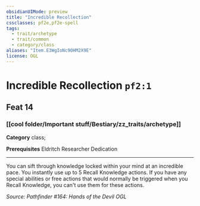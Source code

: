 ```yaml
---
obsidianUIMode: preview
title: "Incredible Recollection"
cssclasses: pf2e,pf2e-spell
tags:
  - trait/archetype
  - trait/common
  - category/class
aliases: "Item.E3WgIoNc90HM2X9E"
license: OGL
---
```

# Incredible Recollection `pf2:1`
## Feat 14
### [[cool folder/Important stuff/Bestiary/zz_traits/archetype]]

**Category** class; 



**Prerequisites** Eldritch Researcher Dedication
* * *
You can sift through knowledge locked within your mind at an incredible pace. You instantly use up to 5 Recall Knowledge actions. If you have any special abilities or free actions that would normally be triggered when you Recall Knowledge, you can't use them for these actions.

*Source: Pathfinder #164: Hands of the Devil*
*OGL*